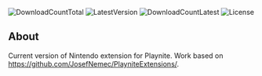 ![DownloadCountTotal](https://img.shields.io/github/downloads/XenorPLxx/playnite-library-nintendo/total?label=total%20downloads&style=for-the-badge)
![LatestVersion](https://img.shields.io/github/v/tag/XenorPLxx/playnite-library-nintendo?label=Latest%20version&style=for-the-badge)
![DownloadCountLatest](https://img.shields.io/github/downloads/XenorPLxx/playnite-library-nintendo/latest/total?style=for-the-badge)
![License](https://img.shields.io/github/license/XenorPLxx/playnite-library-nintendo?style=for-the-badge)

## About

Current version of Nintendo extension for Playnite. Work based on https://github.com/JosefNemec/PlayniteExtensions/.

